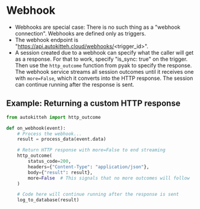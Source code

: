# Webhook

- Webhooks are special case: There is no such thing as a "webhook connection". Webhooks are defined only as triggers.
- The webhook endpoint is "https://api.autokitteh.cloud/webhooks/<trigger_id>".
- A session created due to a webhook can specify what the caller will get as a response. For that to work, specify "is_sync: true" on the trigger. Then use the `http_outcome` function from pyak to specify the response. The webhook service streams all session outcomes until it receives one with `more=False`, which it converts into the HTTP response. The session can continue running after the response is sent.

## Example: Returning a custom HTTP response

```python
from autokitteh import http_outcome

def on_webhook(event):
    # Process the webhook...
    result = process_data(event.data)

    # Return HTTP response with more=False to end streaming
    http_outcome(
        status_code=200,
        headers={"Content-Type": "application/json"},
        body={"result": result},
        more=False  # This signals that no more outcomes will follow
    )

    # Code here will continue running after the response is sent
    log_to_database(result)
```
